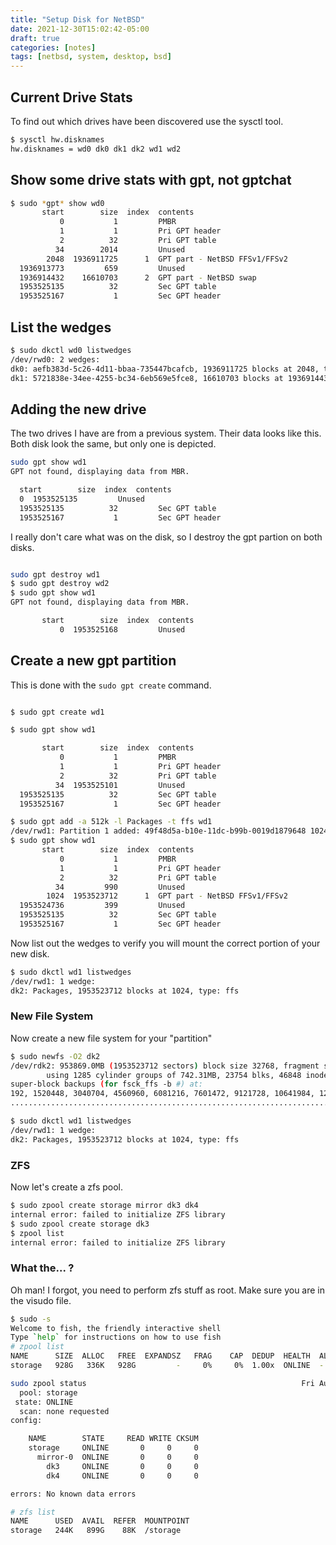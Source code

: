 ```yaml
---
title: "Setup Disk for NetBSD"
date: 2021-12-30T15:02:42-05:00
draft: true
categories: [notes]
tags: [netbsd, system, desktop, bsd]
---
```



## Current Drive Stats

To find out which drives have been discovered use the sysctl tool.


```bash
$ sysctl hw.disknames               
hw.disknames = wd0 dk0 dk1 dk2 wd1 wd2
```

## Show some drive stats with gpt, not gptchat

```bash
$ sudo *gpt* show wd0
       start        size  index  contents
           0           1         PMBR
           1           1         Pri GPT header
           2          32         Pri GPT table
          34        2014         Unused
        2048  1936911725      1  GPT part - NetBSD FFSv1/FFSv2
  1936913773         659         Unused
  1936914432    16610703      2  GPT part - NetBSD swap
  1953525135          32         Sec GPT table
  1953525167           1         Sec GPT header
```

## List the wedges

```bash
$ sudo dkctl wd0 listwedges
/dev/rwd0: 2 wedges:
dk0: aefb383d-5c26-4d11-bbaa-735447bcafcb, 1936911725 blocks at 2048, type: ffs
dk1: 5721838e-34ee-4255-bc34-6eb569e5fce8, 16610703 blocks at 1936914432, type: swap
```

## Adding the new drive

The two drives I have are from a previous system. Their data looks like this. Both disk look the same, but only one is depicted.

```bash
sudo gpt show wd1
GPT not found, displaying data from MBR.

  start        size  index  contents
  0  1953525135         Unused
  1953525135          32         Sec GPT table
  1953525167           1         Sec GPT header

```
I really don't care what was on the disk, so I destroy the gpt partion on both disks.

```bash

sudo gpt destroy wd1
$ sudo gpt destroy wd2
$ sudo gpt show wd1  
GPT not found, displaying data from MBR.

       start        size  index  contents
           0  1953525168         Unused
```

## Create a new gpt partition

This is done with the `sudo gpt create` command.

```bash

$ sudo gpt create wd1

$ sudo gpt show wd1

       start        size  index  contents
           0           1         PMBR
           1           1         Pri GPT header
           2          32         Pri GPT table
          34  1953525101         Unused
  1953525135          32         Sec GPT table
  1953525167           1         Sec GPT header
```


```bash
$ sudo gpt add -a 512k -l Packages -t ffs wd1
/dev/rwd1: Partition 1 added: 49f48d5a-b10e-11dc-b99b-0019d1879648 1024 1953523712
$ sudo gpt show wd1
       start        size  index  contents
           0           1         PMBR
           1           1         Pri GPT header
           2          32         Pri GPT table
          34         990         Unused
        1024  1953523712      1  GPT part - NetBSD FFSv1/FFSv2
  1953524736         399         Unused
  1953525135          32         Sec GPT table
  1953525167           1         Sec GPT header
```

Now list out the wedges to verify you will mount the correct portion of your new disk.

```bash
$ sudo dkctl wd1 listwedges
/dev/rwd1: 1 wedge:
dk2: Packages, 1953523712 blocks at 1024, type: ffs
```

### New File System

Now create a new file system for your "partition"

```bash
$ sudo newfs -O2 dk2
/dev/rdk2: 953869.0MB (1953523712 sectors) block size 32768, fragment size 4096
        using 1285 cylinder groups of 742.31MB, 23754 blks, 46848 inodes.
super-block backups (for fsck_ffs -b #) at:
192, 1520448, 3040704, 4560960, 6081216, 7601472, 9121728, 10641984, 12162240, 13682496,
.................................................................................................

$ sudo dkctl wd1 listwedges
/dev/rwd1: 1 wedge:
dk2: Packages, 1953523712 blocks at 1024, type: ffs
```

### ZFS

Now let's create a zfs pool.

```bash
$ sudo zpool create storage mirror dk3 dk4 
internal error: failed to initialize ZFS library
$ sudo zpool create storage dk3
$ zpool list
internal error: failed to initialize ZFS library
```

### What the... ?

Oh man! I forgot, you need to perform zfs stuff as root. Make sure you are in the visudo file.

```bash
$ sudo -s
Welcome to fish, the friendly interactive shell
Type `help` for instructions on how to use fish
# zpool list
NAME      SIZE  ALLOC   FREE  EXPANDSZ   FRAG    CAP  DEDUP  HEALTH  ALTROOT
storage   928G   336K   928G         -     0%     0%  1.00x  ONLINE  -

sudo zpool status                                                Fri Aug  9 20:29:24 2024
  pool: storage
 state: ONLINE
  scan: none requested
config:

	NAME        STATE     READ WRITE CKSUM
	storage     ONLINE       0     0     0
	  mirror-0  ONLINE       0     0     0
	    dk3     ONLINE       0     0     0
	    dk4     ONLINE       0     0     0

errors: No known data errors

# zfs list
NAME      USED  AVAIL  REFER  MOUNTPOINT
storage   244K   899G    88K  /storage
```
